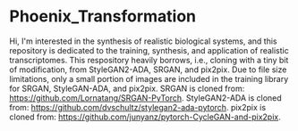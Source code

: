 # Phoenix_Transformation
Hi, I'm interested in the synthesis of realistic biological systems, and this repository is dedicated to the training, synthesis, and application of realistic transcriptomes.
This respository heavily borrows, i.e., cloning with a tiny bit of modification, from StyleGAN2-ADA, SRGAN, and pix2pix.
Due to file size limitations, only a small portion of images are included in the training library for SRGAN, StyleGAN-ADA, and pix2pix.
SRGAN is cloned from: https://github.com/Lornatang/SRGAN-PyTorch.
StyleGAN2-ADA is cloned from: https://github.com/dvschultz/stylegan2-ada-pytorch.
pix2pix is cloned from: https://github.com/junyanz/pytorch-CycleGAN-and-pix2pix.
